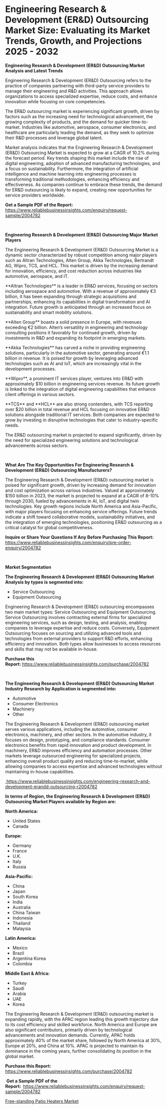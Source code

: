 <p><h1>Engineering Research & Development (ER&D) Outsourcing Market Size: Evaluating its Market Trends, Growth, and Projections 2025 - 2032</h1></p><p><strong>Engineering Research & Development (ER&D) Outsourcing Market Analysis and Latest Trends</strong></p>
<p><p>Engineering Research & Development (ER&D) Outsourcing refers to the practice of companies partnering with third-party service providers to manage their engineering and R&D activities. This approach allows organizations to access specialized expertise, reduce costs, and enhance innovation while focusing on core competencies. </p><p>The ER&D outsourcing market is experiencing significant growth, driven by factors such as the increasing need for technological advancement, the growing complexity of products, and the demand for quicker time-to-market. Industries like automotive, aerospace, consumer electronics, and healthcare are particularly leading the demand, as they seek to optimize their R&D processes and leverage global talent.</p><p>Market analysis indicates that the Engineering Research & Development (ER&D) Outsourcing Market is expected to grow at a CAGR of 10.2% during the forecast period. Key trends shaping this market include the rise of digital engineering, adoption of advanced manufacturing technologies, and a focus on sustainability. Furthermore, the integration of artificial intelligence and machine learning into engineering processes is transforming traditional methodologies, enhancing efficiency and effectiveness. As companies continue to embrace these trends, the demand for ER&D outsourcing is likely to expand, creating new opportunities for service providers worldwide.</p></p>
<p><strong>Get a Sample PDF of the Report:&nbsp;</strong> <a href="https://www.reliablebusinessinsights.com/enquiry/request-sample/2004782?utm_campaign=1837&utm_medium=2&utm_source=Github&utm_content=ia&utm_term=15012025&utm_id=engineering-research-development-erd-outsourcing">https://www.reliablebusinessinsights.com/enquiry/request-sample/2004782</a></p>
<p>&nbsp;</p>
<p><strong>Engineering Research & Development (ER&D) Outsourcing Major Market Players</strong></p>
<p><p>The Engineering Research & Development (ER&D) Outsourcing Market is a dynamic sector characterized by robust competition among major players such as Altran Technologies, Alten Group, Akka Technologies, Bertrandt AG, Wipro, TCS, and HCL. This market is driven by the increasing demand for innovation, efficiency, and cost reduction across industries like automotive, aerospace, and IT.</p><p>**Altran Technologies** is a leader in ER&D services, focusing on sectors including aerospace and automotive. With a revenue of approximately €3 billion, it has been expanding through strategic acquisitions and partnerships, enhancing its capabilities in digital transformation and AI integration. Future growth is anticipated through an increased focus on sustainability and smart mobility solutions.</p><p>**Alten Group** boasts a solid presence in Europe, with revenues exceeding €2 billion. Alten’s versatility in engineering and technology consulting positions it favorably for continued growth, driven by investments in R&D and expanding its footprint in emerging markets.</p><p>**Akka Technologies** has carved a niche in providing engineering solutions, particularly in the automotive sector, generating around €1.1 billion in revenue. It is poised for growth by leveraging advanced technologies such as AI and IoT, which are increasingly vital in the development processes.</p><p>**Wipro**, a prominent IT services player, ventures into ER&D with approximately $10 billion in engineering services revenue. Its future growth is linked to the integration of digital engineering capabilities that enhance client offerings in various sectors.</p><p>**TCS** and **HCL** are also strong contenders, with TCS reporting over $20 billion in total revenue and HCL focusing on innovative ER&D solutions alongside traditional IT services. Both companies are expected to grow by investing in disruptive technologies that cater to industry-specific needs.</p><p>The ER&D outsourcing market is projected to expand significantly, driven by the need for specialized engineering solutions and technological advancements across sectors.</p></p>
<p>&nbsp;</p>
<p><strong>What Are The Key Opportunities For Engineering Research & Development (ER&D) Outsourcing Manufacturers?</strong></p>
<p><p>The Engineering Research & Development (ER&D) outsourcing market is poised for significant growth, driven by increasing demand for innovation and cost optimization across various industries. Valued at approximately $150 billion in 2023, the market is projected to expand at a CAGR of 8-10% through 2030, fueled by advancements in AI, IoT, and digital twin technologies. Key growth regions include North America and Asia-Pacific, with major players focusing on enhancing service offerings. Future trends indicate a shift toward collaborative models, sustainability initiatives, and the integration of emerging technologies, positioning ER&D outsourcing as a critical catalyst for global competitiveness.</p></p>
<p><strong>Inquire or Share Your Questions If Any Before Purchasing This Report:</strong> <a href="https://www.reliablebusinessinsights.com/enquiry/pre-order-enquiry/2004782?utm_campaign=1837&utm_medium=2&utm_source=Github&utm_content=ia&utm_term=15012025&utm_id=engineering-research-development-erd-outsourcing">https://www.reliablebusinessinsights.com/enquiry/pre-order-enquiry/2004782</a></p>
<p>&nbsp;</p>
<p><strong>Market Segmentation</strong></p>
<p><strong>The Engineering Research & Development (ER&D) Outsourcing Market Analysis by types is segmented into:</strong></p>
<p><ul><li>Service Outsourcing</li><li>Equipment Outsourcing</li></ul></p>
<p><p>Engineering Research & Development (ER&D) outsourcing encompasses two main market types: Service Outsourcing and Equipment Outsourcing. Service Outsourcing involves contracting external firms for specialized engineering services, such as design, testing, and analysis, enabling companies to leverage expertise and reduce costs. Conversely, Equipment Outsourcing focuses on sourcing and utilizing advanced tools and technologies from external providers to support R&D efforts, enhancing efficiency and innovation. Both types allow businesses to access resources and skills that may not be available in-house.</p></p>
<p><strong>Purchase this Report:&nbsp;</strong><a href="https://www.reliablebusinessinsights.com/purchase/2004782?utm_campaign=1837&utm_medium=2&utm_source=Github&utm_content=ia&utm_term=15012025&utm_id=engineering-research-development-erd-outsourcing">https://www.reliablebusinessinsights.com/purchase/2004782</a></p>
<p>&nbsp;</p>
<p><strong>The Engineering Research & Development (ER&D) Outsourcing Market Industry Research by Application is segmented into:</strong></p>
<p><ul><li>Automotive</li><li>Consumer Electronics</li><li>Machinery</li><li>Other</li></ul></p>
<p><p>The Engineering Research & Development (ER&D) outsourcing market serves various applications, including the automotive, consumer electronics, machinery, and other sectors. In the automotive industry, it focuses on design, prototyping, and compliance standards. Consumer electronics benefits from rapid innovation and product development. In machinery, ER&D improves efficiency and automation processes. Other markets leverage outsourced engineering for specialized projects, enhancing overall product quality and reducing time-to-market, while allowing companies to access expertise and advanced technologies without maintaining in-house capabilities.</p></p>
<p><a href="https://www.reliablebusinessinsights.com/engineering-research-and-development-erandd-outsourcing-r2004782?utm_campaign=1837&utm_medium=2&utm_source=Github&utm_content=ia&utm_term=15012025&utm_id=engineering-research-development-erd-outsourcing">&nbsp;https://www.reliablebusinessinsights.com/engineering-research-and-development-erandd-outsourcing-r2004782</a></p>
<p><strong>In terms of Region, the Engineering Research & Development (ER&D) Outsourcing Market Players available by Region are:</strong></p>
<p>
    <p> <strong> North America: </strong>
        <ul>
            <li>United States</li>
            <li>Canada</li>
        </ul>
        </p> 
    <p> <strong> Europe: </strong>
        <ul>
            <li>Germany</li>
            <li>France</li>
            <li>U.K.</li>
            <li>Italy</li>
            <li>Russia</li>
        </ul>
        </p> 
    <p> <strong> Asia-Pacific: </strong>
        <ul>
            <li>China</li>
            <li>Japan</li>
            <li>South Korea</li>
            <li>India</li>
            <li>Australia</li>
            <li>China Taiwan</li>
            <li>Indonesia</li>
            <li>Thailand</li>
            <li>Malaysia</li>
        </ul>
        </p> 
    <p> <strong> Latin America: </strong>
        <ul>
            <li>Mexico</li>
            <li>Brazil</li>
            <li>Argentina Korea</li>
            <li>Colombia</li>
        </ul>
        </p> 
    <p> <strong> Middle East & Africa: </strong>
        <ul>
            <li>Turkey</li>
            <li>Saudi</li>
            <li>Arabia</li>
            <li>UAE</li>
            <li>Korea</li>
        </ul>
    </p>
    </p>
<p><p>The Engineering Research & Development (ER&D) outsourcing market is expanding rapidly, with the APAC region leading this growth trajectory due to its cost efficiency and skilled workforce. North America and Europe are also significant contributors, primarily driven by technological advancements and innovation demands. Currently, APAC holds approximately 40% of the market share, followed by North America at 30%, Europe at 20%, and China at 10%. APAC is projected to maintain its dominance in the coming years, further consolidating its position in the global market.</p></p>
<p><strong>Purchase this Report: </strong><a href="https://www.reliablebusinessinsights.com/purchase/2004782?utm_campaign=1837&utm_medium=2&utm_source=Github&utm_content=ia&utm_term=15012025&utm_id=engineering-research-development-erd-outsourcing">https://www.reliablebusinessinsights.com/purchase/2004782</a></p>
<p>&nbsp;<strong>Get a Sample PDF of the Report:&nbsp;&nbsp;</strong><a href="https://www.reliablebusinessinsights.com/enquiry/request-sample/2004782?utm_campaign=1837&utm_medium=2&utm_source=Github&utm_content=ia&utm_term=15012025&utm_id=engineering-research-development-erd-outsourcing">https://www.reliablebusinessinsights.com/enquiry/request-sample/2004782</a></p>
<p><strong></strong></p>
<p><p><a href="https://github.com/oslieselotte2192/Market-Research-Report-List-1/blob/main/free-standing-patio-heaters-market.md?utm_campaign=1837&utm_medium=2&utm_source=Github&utm_content=ia&utm_term=15012025&utm_id=engineering-research-development-erd-outsourcing">Free-standing Patio Heaters Market</a></p></p>